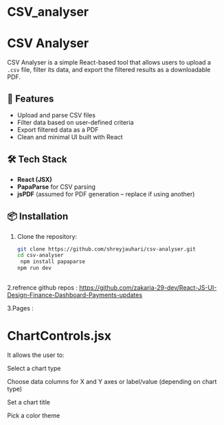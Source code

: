 # CSV_analyser

# CSV Analyser

CSV Analyser is a simple React-based tool that allows users to upload a `.csv` file, filter its data, and export the filtered results as a downloadable PDF.

## 🚀 Features

- Upload and parse CSV files
- Filter data based on user-defined criteria
- Export filtered data as a PDF
- Clean and minimal UI built with React

## 🛠 Tech Stack

- **React (JSX)**
- **PapaParse** for CSV parsing
- **jsPDF** (assumed for PDF generation – replace if using another)

## 📦 Installation

1. Clone the repository:

   ```bash
   git clone https://github.com/shreyjauhari/csv-analyser.git
   cd csv-analyser
    npm install papaparse
   npm run dev
  

2.refrence github repos :
https://github.com/zakaria-29-dev/React-JS-UI-Design-Finance-Dashboard-Payments-updates


3.Pages :

<h1>ChartControls.jsx</h1>
It allows the user to:

Select a chart type

Choose data columns for X and Y axes or label/value (depending on chart type)

Set a chart title

Pick a color theme



